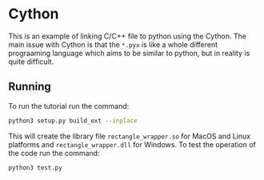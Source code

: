 # Cython
This is an example of linking C/C++ file to python using the Cython. The main issue with Cython is that the `*.pyx` is like 
a whole different prograaming language which aims to be similar to python, but in reality is quite difficult.

## Running
To run the tutorial run the command:

```bash
python3 setup.py build_ext --inplace
```

This will create the library file `rectangle_wrapper.so` for MacOS and Linux platforms and `rectangle_wrapper.dll` for Windows.
To test the operation of the code run the command:

```bash
python3 test.py
```
